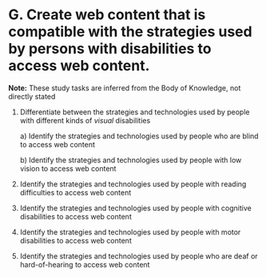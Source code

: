 # G. Create web content that is compatible with the strategies used by persons with disabilities to access web content.
**Note:** These study tasks are inferred from the Body of Knowledge, not directly stated
1.  Differentiate between the strategies and technologies used by people with different kinds of _visual_ disabilities

    a) Identify the strategies and technologies used by people who are blind to access web content

    b) Identify the strategies and technologies used by people with low vision to access web content
2.  Identify the strategies and technologies used by people with reading difficulties to access web content
3.  Identify the strategies and technologies used by people with cognitive disabilities to access web content
4.  Identify the strategies and technologies used by people with motor disabilities to access web content
5.  Identify the strategies and technologies used by people who are deaf or hard-of-hearing to access web content
